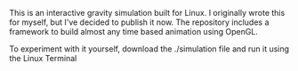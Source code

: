 This is an interactive gravity simulation built for Linux. I originally wrote this for myself, but I've decided to publish it now.
The repository includes a framework to build almost any time based animation using OpenGL.

To experiment with it yourself, download the ./simulation file and run it using the Linux Terminal
